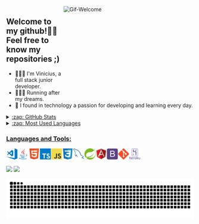 
<img align="right" alt="Gif-Welcome" width="350" height="250" src="https://media.giphy.com/media/Ch31IjylFWM8M/giphy.gif?cid=ecf05e47m01xl1ktpibdy1h6iirnamgezsuqese0k0dy55e4&rid=giphy.gif&ct=g">

## Welcome to my github!🙋‍♂️ Feel free to know my repositories ;)

- 👨🏻‍💻 I'm Vinicius, a full stack junior developer.
- 🏃🏻‍♂️ Running after my dreams.
- 🤩 I found in technology a passion for developing and learning every day.



<a href="https://github.com/viniciussti">
<details>
<summary>:zap: GitHub Stats</summary>

<img align="left" alt="Vinicius's GitHub Stats" src="https://github-readme-stats.vercel.app/api?username=viniciussti&show_icons=true&theme=dracula&include_all_commits=true&count_private=true" />

</details>

<details>
  <summary>:zap: Most Used Languages</summary>

<img align="left" alt="Vinicius's GitHub Top Languages" src="https://github-readme-stats.vercel.app/api/top-langs/?username=viniciussti&layout=compact&langs_count=7&theme=dracula" />

</details>
  
  <!--
  <img height="180em" src="https://github-readme-stats.vercel.app/api?username=viniciussti&show_icons=true&theme=dracula&include_all_commits=true&count_private=true"/>
  <img height="180em" src="https://github-readme-stats.vercel.app/api/top-langs/?username=viniciussti&layout=compact&langs_count=7&theme=dracula"/>

 -->
  <!--
  <div style="display: inline_block"><br>
  <img align="center" alt="Vini-Java" height="50" width="50" src="https://cdn.icon-icons.com/icons2/2415/PNG/512/java_original_wordmark_logo_icon_146459.png">
  <img align="center" alt="Vini-HTML" height="50" width="50" src="https://raw.githubusercontent.com/devicons/devicon/master/icons/html5/html5-original.svg">
  <img align="center" alt="Vini-Ts" height="50" width="50" src="https://raw.githubusercontent.com/devicons/devicon/master/icons/typescript/typescript-plain.svg">
  <img align="center" alt="Vini-CSS" height="50" width="50" src="https://raw.githubusercontent.com/devicons/devicon/master/icons/css3/css3-original.svg">
  <img align="center" alt="Vini-Js" height="50" width="50" src="https://raw.githubusercontent.com/devicons/devicon/master/icons/javascript/javascript-plain.svg">
  -->
  ### Languages and Tools:
  
<img align="left" alt="Visual Studio Code" width="30px" src="https://raw.githubusercontent.com/github/explore/80688e429a7d4ef2fca1e82350fe8e3517d3494d/topics/visual-studio-code/visual-studio-code.png" />
  <img align="left" alt="Java" width="30px" src="https://github.com/devicons/devicon/blob/master/icons/java/java-original.svg" />
  <img align="left" alt="HTML" width="30px" src="https://github.com/devicons/devicon/blob/master/icons/html5/html5-original.svg" />
  <img align="left" alt="TypeScript" width="30px" src="https://github.com/devicons/devicon/blob/master/icons/typescript/typescript-original.svg" />
  <img align="left" alt="JS" width="30px" src="https://github.com/devicons/devicon/blob/master/icons/javascript/javascript-original.svg" />
    <img align="left" alt="CSS" width="30px" src="https://github.com/devicons/devicon/blob/master/icons/css3/css3-original.svg" />
    <img align="left" alt="MySQL" width="30px" src="https://github.com/devicons/devicon/blob/master/icons/mysql/mysql-plain.svg" />
  <img align="left" alt="Spring" width="30px" src="https://github.com/devicons/devicon/blob/master/icons/spring/spring-original.svg" />
 <img align="left" alt="Angular" width="30px" src="https://github.com/devicons/devicon/blob/master/icons/angularjs/angularjs-original.svg" />
   <img align="left" alt="Bootstrap" width="30px" src="https://github.com/devicons/devicon/blob/master/icons/bootstrap/bootstrap-plain.svg" />
  <img align="left" alt="GIT" width="30px" src="https://github.com/devicons/devicon/blob/master/icons/git/git-original.svg" />
   <img align="left" alt="GIT" width="30px" src="https://github.com/devicons/devicon/blob/master/icons/heroku/heroku-original-wordmark.svg" />
  
 
  <br>

  
</div>
  
 ##
  <div> 
  <a href = "mailto:vinissantos8@gmail.com"><img src="https://img.shields.io/badge/-Gmail-%23333?style=for-the-badge&logo=gmail&logoColor=white" target="_blank"></a>
  <a href="https://www.linkedin.com/in/vinicius-teixeira-ti/" target="_blank"><img src="https://img.shields.io/badge/-LinkedIn-%230077B5?style=for-the-badge&logo=linkedin&logoColor=white" target="_blank"></a> 
 
  ![Snake animation](https://github.com/viniciussti/viniciussti/blob/output/github-contribution-grid-snake.svg)
 
</div>
  
